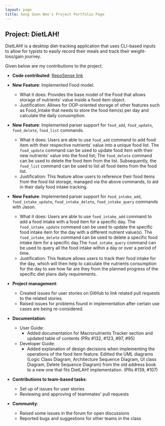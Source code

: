 ```yaml
---
layout: page
title: Song Soon Wee's Project Portfolio Page
---
```


## Project: DietLAH!

DietLAH! is a desktop diet-tracking application that uses CLI-based inputs to allow for typists to easily record their meals and track their weight-loss/gain journey.

Given below are my contributions to the project.

- **Code contributed**: [RepoSense link](https://nus-cs2103-ay2021s2.github.io/tp-dashboard/?search=&sort=groupTitle&sortWithin=title&timeframe=commit&mergegroup=&groupSelect=groupByRepos&breakdown=true&checkedFileTypes=docs~functional-code~test-code~other&since=&tabOpen=true&tabType=zoom&zA=ssoonwee&zR=AY2021S2-CS2103T-T12-2%2Ftp%5Bmaster%5D&zACS=223.78225352112676&zS=2021-02-19&zFS=&zU=2021-04-09&zMG=false&zFTF=commit&zFGS=groupByRepos&zFR=false)

* **New Feature**: Implemented Food model.
    * What it does: Provides the base model of the Food that allows storage of nutrients' value inside a food item object. 
    * Justification: Allows for OOP-oriented storage of other features such as Food_Intake that needs to store the food item(s) per day and calculate the daily conusmption.
   
* **New Feature**: Implemented parser support for `food_add`, `food_update`, `food_delete`, `food_list` commands.
    * What it does: Users are able to use `food_add` command to add food item with their respective nutrients' value into a unique food list. The `food_update` command can be used to update food item with their new nutrients' value into the food list; The `food_delete` command can be used to delete the food item from the list. Subsequently, the `food_list` command can be used to list all food items from the food list.
    * Justification: This feature allow users to reference their food items from the food list storage, managed via the above commands, to aid in their daily food intake tracking.
 
* **New Feature**: Implemented parser support for `food_intake_add`, `food_intake_update`, `food_intake_delete`, `food_intake_query` commands with Jason.
    * What it does: Users are able to use `food_intake_add` command to add a food intake with a food item for a specific day. The `food_intake_update` command can be used to update the specific food intake item for the day with a different nutrient value(s). The `food_intake_delete` command can be used to delete a specific food intake item for a specific day.The `food_intake_query` command can be used to query all the food intake within a day or over a period of time.
    * Justification: This feature allows users to track their food intake for the day, which will then help to calculate the nutrients consumption for the day to see how far are they from the planned progress of the specific diet plans daily requirements.

* **Project management**:
    * Created issues for user stories on GitHub to link related pull requests to the related stories. 
    * Raised issues for problems found in implementation after certain use cases are being re-considered. 

* **Documentation**:
    * User Guide:
        * Added documentation for Macronutrients Tracker section and updated table of contents (PRs #132, #123, #97, #95)
    * Developer Guide:
        * Added explanation of design decisions when implementing the operations of the food item feature. Editted the UML diagrams (Logic Class Diagram, Architecture Sequence Diagram, UI class Diagram, Delete Sequence Diagram) from the old address book to a new one that fits DietLAH! implementation. (PRs #139, #107)

* **Contributions to team-based tasks**:
  * Set up of issues for user stories
  * Reviewing and approving of teammates' pull requests

* **Community**:
  * Raised some issues in the forum for open discussions
  * Reported bugs and suggestions for other teams in the class
 

